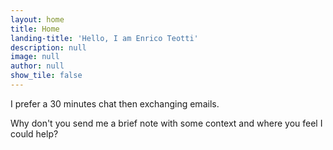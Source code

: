 ```yaml
---
layout: home
title: Home
landing-title: 'Hello, I am Enrico Teotti'
description: null
image: null
author: null
show_tile: false
---
```


I prefer a 30 minutes chat then exchanging emails.

Why don't you send me a brief note with some context and where you feel I could help?